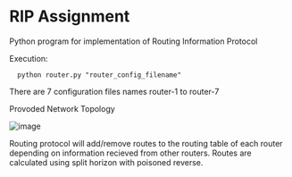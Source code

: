 # RIP Assignment

Python program for implementation of Routing Information Protocol

Execution:

      python router.py "router_config_filename"

There are 7 configuration files names router-1 to router-7

Provoded Network Topology

![image](https://user-images.githubusercontent.com/49428931/135781907-07fd16e6-04b5-4d0e-b618-7b1944b44ba1.png)

Routing protocol will add/remove routes to the routing table of each router depending on information recieved from other routers. Routes are calculated using split horizon with poisoned reverse.

